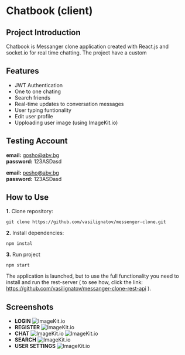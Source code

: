 # Chatbook (client)

## Project Introduction

Chatbook is Messanger clone application created with React.js and socket.io for real time chatting. The project have a custom 

## Features

- JWT Authentication
- One to one chating
- Search friends 
- Real-time updates to conversation messages
- User typing funtionality
- Edit user profile
- Upploading user image (using ImageKit.io)

## Testing Account
**email:** gosho@abv.bg\
**password:** 123ASDasd

**email:** pesho@abv.bg\
**password:** 123ASDasd

## How to Use
**1.** Clone repository:
```
git clone https://github.com/vasilignatov/messenger-clone.git
```
**2.** Install dependencies:
```
npm instal
```
**3.** Run project
```
npm start
```

The application is launched, but to use the full functionality you need to install and run the rest-server ( to see how, click the link: https://github.com/vasilignatov/messanger-clone-rest-api ).

## Screenshots

- **LOGIN**
![ImageKit.io](https://ik.imagekit.io/8brpz6ecl/chatbook/Login.png?updatedAt=1696881910041)
- **REGISTER**
![ImageKit.io](https://ik.imagekit.io/8brpz6ecl/chatbook/Register.png?updatedAt=1696881909851)
- **CHAT**
![ImageKit.io](https://ik.imagekit.io/8brpz6ecl/chatbook/Chat1.png?updatedAt=1696881910045)
![ImageKit.io](https://ik.imagekit.io/8brpz6ecl/chatbook/Chat2.png?updatedAt=1696881909941)
- **SEARCH**
![ImageKit.io](https://ik.imagekit.io/8brpz6ecl/chatbook/Search.png?updatedAt=1696882331750)
- **USER SETTINGS**
![ImageKit.io](https://ik.imagekit.io/8brpz6ecl/chatbook/UserSettings.png?updatedAt=1696881910077)
